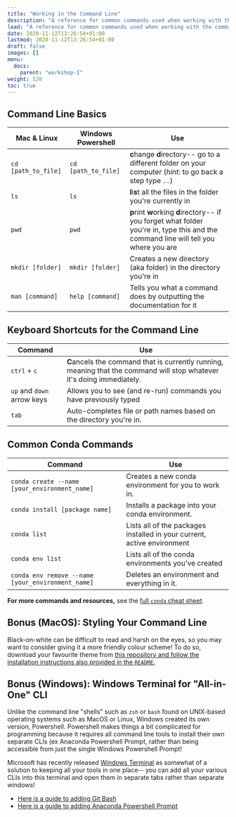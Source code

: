 ```yaml
---
title: "Working in the Command Line"
description: "A reference for common commands used when working with the command line interface (CLI)."
lead: "A reference for common commands used when working with the command line interface (CLI)."
date: 2020-11-12T13:26:54+01:00
lastmod: 2020-11-12T13:26:54+01:00
draft: false
images: []
menu:
  docs:
    parent: "workshop-I"
weight: 520
toc: true
---
```


## Command Line Basics
| Mac & Linux       | Windows Powershell         | Use         |
| ----------------- | ----------------- | ----------- |
| `cd [path_to_file]` | `cd [path_to_file]` | **c**hange **d**irectory-- go to a different folder on your computer (*hint*: to go back a step type `..`) |
|  `ls`             | `ls`                | **l**i**s**t all the files in the folder you're currently in  |
| `pwd`               | `pwd`               | **p**rint **w**orking **d**irectory-- if you forget what folder you're in, type this and the command line will tell you where you are |
| `mkdir [folder]`    | `mkdir [folder]`    | Creates a new directory (aka folder) in the directory you're in |
| `man [command]`     | `help [command]`    | Tells you what a command does by outputting the documentation for it |

## Keyboard Shortcuts for the Command Line
| Command       							| Use         |
| --------------------------- | ----------- |
| `ctrl` + `c`										| **C**ancels the command that is currently running, meaning that the command will stop whatever it's doing immediately. |
| `up` and `down` arrow keys	| Allows you to see (and re-run) commands you have previously typed |
| `tab`   											| Auto-completes file or path names based on the directory you're in.  |

## Common Conda Commands
| Command    							   		 										| Use         |
| ------------------------------------------------- | ----------- |
| `conda create --name [your_environment_name]`   		| Creates a new conda environment for you to work in. |
|	`conda install [package name]`  							  		| Installs a package into your conda environment. |
|	`conda list` 																	 		  |	Lists all of the packages installed in your current, active environment |
|	`conda env list` 															  		|	Lists all of the conda environments you've created |
|	`conda env remove --name [your_environment_name]`   | Deletes an environment and everything in it. |

**For more commands and resources,** see the [full `conda` cheat sheet](https://docs.conda.io/projects/conda/en/4.6.0/_downloads/52a95608c49671267e40c689e0bc00ca/conda-cheatsheet.pdf).

## Bonus (MacOS): Styling Your Command Line
Black-on-white can be difficult to read and harsh on the eyes, so you may want to consider giving it a more friendly colour scheme! To do so, download your favourite theme from [this repository and follow the installation instructions also provided in the `README`.](https://github.com/lysyi3m/macos-terminal-themes)

## Bonus (Windows): Windows Terminal for "All-in-One" CLI
Unlike the command line "shells" such as `zsh` or `bash` found on UNIX-based operating systems such as MacOS or Linux, Windows created its own version, Powershell. Powershell makes things a bit complicated for programming because it requires all command line tools to install their own separate CLIs (ex Anaconda Powershell Prompt, rather than being accessible from just the single Windows Powershell Prompt! 

Microsoft has recently released [Windows Terminal](https://apps.microsoft.com/store/detail/windows-terminal/9N0DX20HK701?hl=en-ca&gl=CA) as somewhat of a solution to keeping all your tools in one place-- you can add all your various CLIs into this terminal and open them in separate tabs rather than separate windows!

- [Here is a guide to adding Git Bash](https://www.timschaeps.be/post/adding-git-bash-to-windows-terminal/)
- [Here is a guide to adding Anaconda Powershell Prompt](https://medium.com/@shouke.wei/windows-python-developers-had-better-setup-earlier-iv-add-anaconda-powershell-on-windows-8942dd9cc1a)
